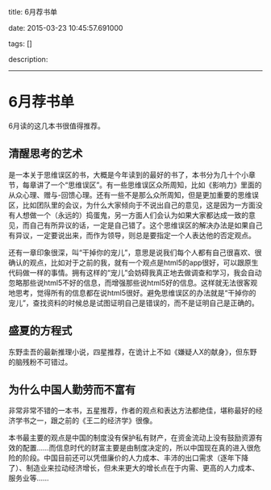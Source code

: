 title: 6月荐书单

date: 2015-03-23 10:45:57.691000

tags: []

description: 

---
# 6月荐书单

6月读的这几本书很值得推荐。

## 清醒思考的艺术

是一本关于思维误区的书，大概是今年读到的最好的书了，本书分为几十个小章节，每章讲了一个“思维误区”。有一些思维误区众所周知，比如《影响力》里面的从众心理、赠与-回馈心理。还有一些不是那么众所周知，但是更加重要的思维误区，比如团队里的会议，为什么大家倾向于不说出自己的意见，这是因为一方面没有人想做一个（永远的）捣蛋鬼，另一方面人们会认为如果大家都达成一致的意见，而自己有所异议的话，一定是自己错了。这个思维误区的解决办法是如果自己有异议，一定要说出来，而作为领导，则总是要指定一个人表达他的否定观点。

还有一章印象很深，叫“干掉你的宠儿”，意思是说我们每个人都有自己很喜欢、很确认的观点，比如对于之前的我，就有一个观点是html5的app很好，可以跟原生代码做一样的事情。拥有这样的“宠儿”会妨碍我真正地去做调查和学习，我会自动忽略那些说html5不好的信息，而增强那些说html5好的信息。这样就无法很客观地思考，觉得所有的信息都在说html5很好。避免思维误区的办法就是“干掉你的宠儿”，查找资料的时候总是试图证明自己是错误的，而不是证明自己是正确的。

## 盛夏的方程式

东野圭吾的最新推理小说，四星推荐，在诡计上不如《嫌疑人X的献身》，但东野的脑残粉不可错过。

## 为什么中国人勤劳而不富有

非常非常不错的一本书，五星推荐，作者的观点和表达方法都绝佳，堪称最好的经济学书之一，跟之前的《王二的经济学》很像。

本书最主要的观点是中国的制度没有保护私有财产，在资金流动上没有鼓励资源有效的配置……而信息时代的财富主要是由制度决定的，所以中国现在真的进入很危险的阶段。中国目前还可以凭借廉价的人力成本、丰沛的出口需求（逐年下降了）、制造业来拉动经济增长，但未来更大的增长点在于内需、更高的人力成本、服务业等……
